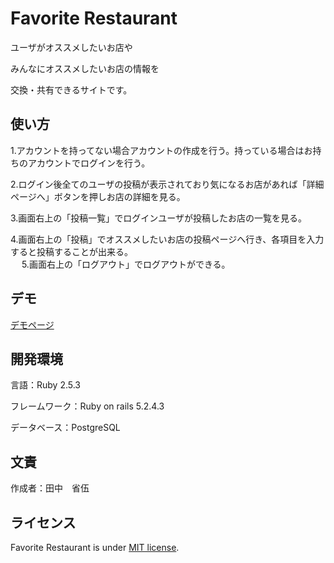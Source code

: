 # Favorite Restaurant

ユーザがオススメしたいお店や

みんなにオススメしたいお店の情報を

交換・共有できるサイトです。


## 使い方

1.アカウントを持ってない場合アカウントの作成を行う。持っている場合はお持ちのアカウントでログインを行う。   

2.ログイン後全てのユーザの投稿が表示されており気になるお店があれば「詳細ページへ」ボタンを押しお店の詳細を見る。   

3.画面右上の「投稿一覧」でログインユーザが投稿したお店の一覧を見る。     

4.画面右上の「投稿」でオススメしたいお店の投稿ページへ行き、各項目を入力すると投稿することが出来る。    
　 
5.画面右上の「ログアウト」でログアウトができる。

## デモ

[デモページ](https://favorite-restaurant123198.herokuapp.com/)

## 開発環境

言語：Ruby 2.5.3

フレームワーク：Ruby on rails 5.2.4.3

データベース：PostgreSQL 

## 文責

作成者：田中　省伍

## ライセンス

Favorite Restaurant is under [MIT license](https://en.wikipedia.org/wiki/MIT_License).